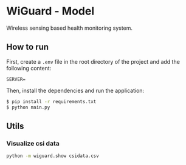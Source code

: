 # WiGuard - Model

Wireless sensing based health monitoring system.

## How to run

First, create a `.env` file in the root directory of the project and add the following content:

```properties
SERVER=
```

Then, install the dependencies and run the application:

```bash
$ pip install -r requirements.txt
$ python main.py
```

## Utils

### Visualize csi data

```bash
python -m wiguard.show csidata.csv
```
